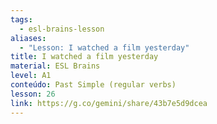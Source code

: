 ```yaml
---
tags:
  - esl-brains-lesson
aliases:
  - "Lesson: I watched a film yesterday"
title: I watched a film yesterday
material: ESL Brains
level: A1
conteúdo: Past Simple (regular verbs)
lesson: 26
link: https://g.co/gemini/share/43b7e5d9dcea
---
```


